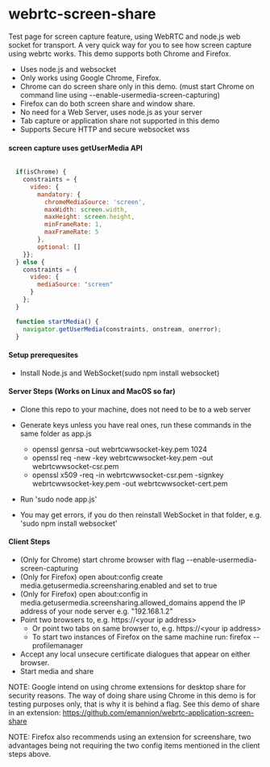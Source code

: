 webrtc-screen-share    
===================

Test page for screen capture feature, using WebRTC and node.js web socket for transport. A very quick way for you to see how screen capture using webrtc works. This demo supports both Chrome and Firefox.

- Uses node.js and websocket
- Only works using Google Chrome, Firefox. 
- Chrome can do screen share only in this demo. (must start Chrome on command line using --enable-usermedia-screen-capturing)
- Firefox can do both screen share and window share.
- No need for a Web Server, uses node.js as your server
- Tab capture or application share not supported in this demo
- Supports Secure HTTP and secure websocket wss


#### screen capture uses getUserMedia API

```javascript

  if(isChrome) {   
    constraints = { 
      video: {
        mandatory: {
          chromeMediaSource: 'screen',
          maxWidth: screen.width,
          maxHeight: screen.height,
          minFrameRate: 1,
          maxFrameRate: 5
        },  
        optional: []
    }}; 
  } else {
    constraints = { 
      video: {
        mediaSource: "screen"
      }   
    };  
  }

  function startMedia() {
    navigator.getUserMedia(constraints, onstream, onerror);
  }

```

####  Setup prerequesites

- Install Node.js  and  WebSocket(sudo npm install websocket)


####  Server Steps (Works on Linux and MacOS so far)

- Clone this repo to your machine, does not need to be to a web server

- Generate keys unless you have real ones, run these commands in the same folder as app.js
  -  openssl genrsa -out webrtcwwsocket-key.pem 1024
  -  openssl req -new -key webrtcwwsocket-key.pem -out webrtcwwsocket-csr.pem
  -  openssl x509 -req -in webrtcwwsocket-csr.pem -signkey webrtcwwsocket-key.pem -out webrtcwwsocket-cert.pem
  
- Run  'sudo node app.js'
- You may get errors, if you do then reinstall WebSocket in that folder, e.g. 'sudo npm install websocket'


####  Client Steps

- (Only for Chrome) start chrome browser with flag --enable-usermedia-screen-capturing
- (Only for Firefox) open about:config create  media.getusermedia.screensharing.enabled and set to true
- (Only for Firefox) open about:config in media.getusermedia.screensharing.allowed_domains append the IP address of your node server e.g. "192.168.1.2"
- Point two browsers to, e.g. https://\<your ip address\>
  - Or point two tabs on same browser to, e.g. https://\<your ip address\>
  - To start two instances of Firefox on the same machine run: firefox --profilemanager
- Accept any local unsecure certificate dialogues that appear on either browser.
- Start media and share


NOTE: Google intend on using chrome extensions for desktop share for security reasons.  The way of doing share using Chrome in this demo is for testing purposes only, that is why it is behind a flag.
See this demo of share in an extension: 
https://github.com/emannion/webrtc-application-screen-share

NOTE: Firefox also recommends using an extension for screenshare, two advantages being not requiring the two config items mentioned in the client steps above.
